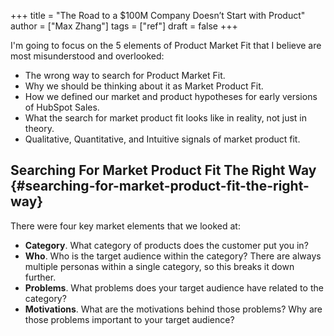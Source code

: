 +++
title = "The Road to a $100M Company Doesn’t Start with Product"
author = ["Max Zhang"]
tags = ["ref"]
draft = false
+++

I'm going to focus on the 5 elements of Product Market Fit that I believe are most misunderstood and overlooked:

-   The wrong way to search for Product Market Fit.
-   Why we should be thinking about it as Market Product Fit.
-   How we defined our market and product hypotheses for early versions of HubSpot Sales.
-   What the search for market product fit looks like in reality, not just in theory.
-   Qualitative, Quantitative, and Intuitive signals of market product fit.


## Searching For Market Product Fit The Right Way {#searching-for-market-product-fit-the-right-way}

There were four key market elements that we looked at:

-   **Category**. What category of products does the customer put you in?
-   **Who**. Who is the target audience within the category? There are always multiple personas within a single category, so this breaks it down further.
-   **Problems**. What problems does your target audience have related to the category?
-   **Motivations**. What are the motivations behind those problems? Why are those problems important to your target audience?
